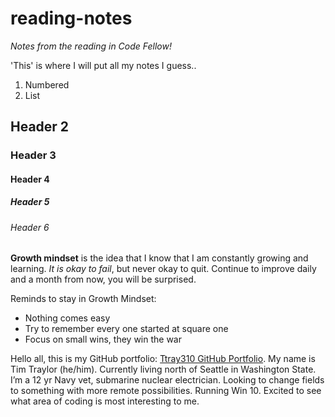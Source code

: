 # reading-notes
 
*Notes from the reading in Code Fellow!*

'This' is where I will put all my notes I guess..

1. Numbered
2. List

## Header 2
### Header 3
#### Header 4
##### Header 5
###### Header 6


**Growth mindset** is the idea that I know that I am constantly growing and learning. _It is okay to fail_, but never okay to quit. Continue to improve daily and a month from now, you will be surprised.

Reminds to stay in Growth Mindset:
- Nothing comes easy
- Try to remember every one started at square one
- Focus on small wins, they win the war

Hello all, this is my GitHub portfolio: [Ttray310 GitHub Portfolio](https://github.com/ttray310). My name is Tim Traylor (he/him). Currently living north of Seattle in Washington State. I’m a 12 yr Navy vet, submarine nuclear electrician. Looking to change fields to something with more remote possibilities. Running Win 10. Excited to see what area of coding is most interesting to me.

